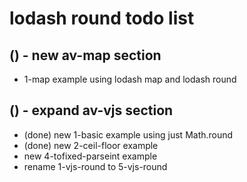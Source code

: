 # lodash round todo list

## () - new av-map section
* 1-map example using lodash map and lodash round

## () - expand av-vjs section
* (done) new 1-basic example using just Math.round
* (done) new 2-ceil-floor example
* new 4-tofixed-parseint example
* rename 1-vjs-round to 5-vjs-round
